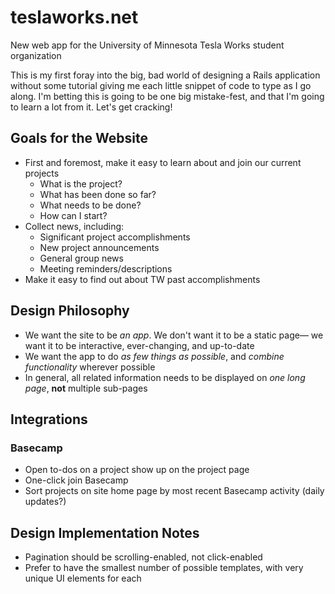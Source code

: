 teslaworks.net
==============

New web app for the University of Minnesota Tesla Works student organization

This is my first foray into the big, bad world of designing a Rails application without some tutorial giving me each little snippet of code to type as I go along. I'm betting this is going to be one big mistake-fest, and that I'm going to learn a lot from it. Let's get cracking!

Goals for the Website
---------------------

* First and foremost, make it easy to learn about and join our current projects
  * What is the project?
  * What has been done so far?
  * What needs to be done?
  * How can I start?
* Collect news, including:
  * Significant project accomplishments
  * New project announcements
  * General group news
  * Meeting reminders/descriptions
* Make it easy to find out about TW past accomplishments

Design Philosophy
-----------------

* We want the site to be *an app*. We don't want it to be a static page— we want it to be interactive, ever-changing, and up-to-date
* We want the app to do *as few things as possible*, and *combine functionality* wherever possible
* In general, all related information needs to be displayed on *one long page*, __not__ multiple sub-pages

Integrations
------------

### Basecamp

* Open to-dos on a project show up on the project page
* One-click join Basecamp
* Sort projects on site home page by most recent Basecamp activity (daily updates?)

Design Implementation Notes
---------------------------

* Pagination should be scrolling-enabled, not click-enabled
* Prefer to have the smallest number of possible templates, with very unique UI elements for each
